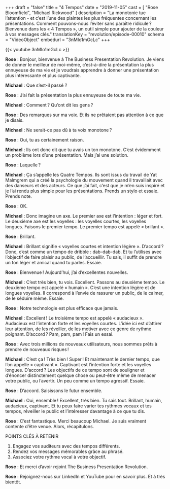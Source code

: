+++
draft   		= "false"
title        	= "4 Tempos"
date            = "2019-11-05"
cast		    = [ "Rose Bloomfield", "Michael Rickwood" ]
description     = "La monotonie tue l’attention - et c’est l’une des plaintes les plus fréquentes concernant les présentations. Comment pouvons-nous l’éviter sans paraître ridicule ? Bienvenue dans les « 4 Tempos », un outil simple pour ajouter de la couleur à vos messages clés."
translationKey  = "revolution/episode-00010"
schema			= "VideoObject"
embedurl		= "3nMIo1mGcLc"
+++

{{< youtube 3nMIo1mGcLc >}}

**Rose** : Bonjour, bienvenue à The Business Presentation Revolution. Je viens de donner le meilleur de moi-même, c’est-à-dire la présentation la plus ennuyeuse de ma vie et je voudrais apprendre à donner une présentation plus intéressante et plus captivante.
 
**Michael** : Que s’est-il passé ?
 
**Rose** : J’ai fait la présentation la plus ennuyeuse de toute ma vie.
 
**Michael** : Comment ? Qu’ont dit les gens ?
 
**Rose** : Des remarques sur ma voix. Et ils ne prêtaient pas attention à ce que je disais.
 
**Michael** : Ne serait-ce pas dû à ta voix monotone ?
 
**Rose** : Oui, tu as certainement raison.
 
**Michael** : Ils ont donc dit que tu avais un ton monotone. C’est évidemment un problème lors d’une présentation. Mais j’ai une solution.
 
**Rose** : Laquelle ?
 
**Michael** : Ça s’appelle les Quatre Tempos. Ils sont issus du travail de Yat Malmgrem qui a créé la psychologie du mouvement quand il travaillait avec des danseurs et des acteurs. Ce que j’ai fait, c’est que je m’en suis inspiré et je l’ai rendu plus simple pour les présentations. Prends un stylo et essaie. Prends note.
 
**Rose** : OK. 
 
**Michael** : Donc imagine un axe. Le premier axe est l’intention : léger et fort. Le deuxième axe est les voyelles : les voyelles courtes, les voyelles longues. Faisons le premier tempo. Le premier tempo est appelé « brillant ».
 
**Rose** : Brillant.
 
**Michael** : Brillant signifie « voyelles courtes et intention légère ». D’accord ? Donc, c’est comme un tempo de dribble : dab-dab-dab. Et tu l’utilises avec l’objectif de faire plaisir au public, de l’accueillir. Tu sais, il suffit de prendre un ton léger et amical quand tu parles. Essaie.
 
**Rose** : Bienvenue ! Aujourd’hui, j’ai d’excellentes nouvelles.
 
**Michael** : C’est très bien, tu vois. Excellent. Passons au deuxième tempo. Le deuxième tempo est appelé « humain ». C’est une intention légère et de longues voyelles. Il correspond à l’envie de rassurer un public, de le calmer, de le séduire même. Essaie.
 
**Rose** : Notre technologie est plus efficace que jamais.
 
**Michael** : Excellent ! Le troisième tempo est appelé « audacieux ». Audacieux est l’intention forte et les voyelles courtes. L’idée ici est d’attirer leur attention, de les réveiller, de les motiver avec ce genre de rythme poignant. D’accord ? Pam, pam, pam ! Fais un essai.
 
**Rose** : Avec trois millions de nouveaux utilisateurs, nous sommes prêts à prendre de nouveaux risques !
 
**Michael** : C’est ça ! Très bien ! Super ! Et maintenant le dernier tempo, que l’on appelle « captivant ». Captivant est l’intention forte et les voyelles longues. D’accord ? Les objectifs de ce tempo sont de souligner et d’énoncer distinctement quelque chose ou peut-être même de menacer votre public, ou l’avertir. Un peu comme un tempo agressif. Essaie.
 
**Rose** : D’accord. Saisissons le futur ensemble.
 
**Michael** : Oui, ensemble ! Excellent, très bien. Tu sais tout. Brillant, humain, audacieux, captivant. Et tu peux faire varier tes rythmes vocaux et tes tempos, réveiller le public et l’intéresser davantage à ce que tu dis.
 
**Rose** : C’est fantastique. Merci beaucoup Michael. Je suis vraiment contente d’être venue. Alors, récapitulons.

POINTS CLÉS À RETENIR

1. Engagez vos auditeurs avec des tempos différents.
2. Rendez vos messages mémorables grâce au phrasé.
3. Associez votre rythme vocal à votre objectif.

 
**Rose** : Et merci d’avoir rejoint The Business Presentation Revolution.
 
**Rose** : Rejoignez-nous sur LinkedIn et YouTube pour en savoir plus. Et à très bientôt.
